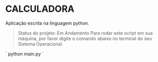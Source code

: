 <h1>CALCULADORA</h1>
<p>Aplicação escrita na linguagem python.</p>

> Status do projeto: Em Andamento
Para rodar este script em sua máquina, por favor digite o comando abaixo no terminal do seu Sistema Operacional.

´
python main.py
´
